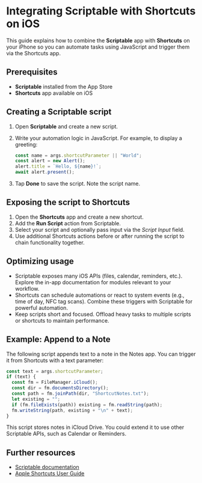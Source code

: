 # Integrating Scriptable with Shortcuts on iOS

This guide explains how to combine the **Scriptable** app with **Shortcuts** on your iPhone so you can automate tasks using JavaScript and trigger them via the Shortcuts app.

## Prerequisites

- **Scriptable** installed from the App Store
- **Shortcuts** app available on iOS

## Creating a Scriptable script

1. Open **Scriptable** and create a new script.
2. Write your automation logic in JavaScript. For example, to display a greeting:

   ```javascript
   const name = args.shortcutParameter || "World";
   const alert = new Alert();
   alert.title = `Hello, ${name}!`;
   await alert.present();
   ```

3. Tap **Done** to save the script. Note the script name.

## Exposing the script to Shortcuts

1. Open the **Shortcuts** app and create a new shortcut.
2. Add the **Run Script** action from Scriptable.
3. Select your script and optionally pass input via the *Script Input* field.
4. Use additional Shortcuts actions before or after running the script to chain functionality together.

## Optimizing usage

- Scriptable exposes many iOS APIs (files, calendar, reminders, etc.). Explore the in-app documentation for modules relevant to your workflow.
- Shortcuts can schedule automations or react to system events (e.g., time of day, NFC tag scans). Combine these triggers with Scriptable for powerful automation.
- Keep scripts short and focused. Offload heavy tasks to multiple scripts or shortcuts to maintain performance.

## Example: Append to a Note

The following script appends text to a note in the Notes app. You can trigger it from Shortcuts with a text parameter:

```javascript
const text = args.shortcutParameter;
if (text) {
  const fm = FileManager.iCloud();
  const dir = fm.documentsDirectory();
  const path = fm.joinPath(dir, "ShortcutNotes.txt");
  let existing = "";
  if (fm.fileExists(path)) existing = fm.readString(path);
  fm.writeString(path, existing + "\n" + text);
}
```

This script stores notes in iCloud Drive. You could extend it to use other Scriptable APIs, such as Calendar or Reminders.

## Further resources

- [Scriptable documentation](https://docs.scriptable.app/)
- [Apple Shortcuts User Guide](https://support.apple.com/guide/shortcuts/welcome/ios)

